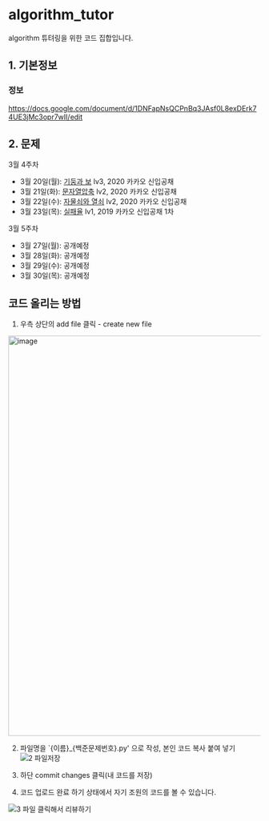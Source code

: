 # algorithm_tutor
algorithm 튜텨링을 위한 코드 집합입니다.

## 1. 기본정보

### 정보

https://docs.google.com/document/d/1DNFapNsQCPnBq3JAsf0L8exDErk74UE3jMc3opr7wII/edit

## 2. 문제

3월 4주차
- 3월 20일(월): [기둥과 보](https://school.programmers.co.kr/learn/courses/30/lessons/60061) lv3, 2020 카카오 신입공채
- 3월 21일(화): [문자열압축](https://school.programmers.co.kr/learn/courses/30/lessons/60057) lv2, 2020 카카오 신입공채
- 3월 22일(수): [자물쇠와 열쇠](https://school.programmers.co.kr/learn/courses/30/lessons/60059) lv2, 2020 카카오 신입공채
- 3월 23일(목): [실패율](https://school.programmers.co.kr/learn/courses/30/lessons/42889) lv1, 2019 카카오 신입공채 1차

3월 5주차
- 3월 27일(월): 공개예정
- 3월 28일(화): 공개예정
- 3월 29일(수): 공개예정
- 3월 30일(목): 공개예정

## 코드 올리는 방법

1. 우측 상단의 add file 클릭 - create new file

<img width="800" alt="image" src="https://user-images.githubusercontent.com/39439424/225250450-877c3ca9-5102-4824-974e-872cf69c12fb.png">

2. 파일명을 `{이름}_{백준문제번호}.py' 으로 작성, 본인 코드 복사 붙여 넣기
![2 파일저장](https://user-images.githubusercontent.com/39439424/225705907-9663d485-0ec0-4390-b7ba-4ddbfb55b1a6.JPG)

3. 하단 commit changes 클릭(내 코드를 저장)

4. 코드 업로드 완료
하기 상태에서 자기 조원의 코드를 볼 수 있습니다.

![3  파일 클릭해서 리뷰하기](https://user-images.githubusercontent.com/39439424/225705954-154af5f7-ea43-48e6-af89-7b6b3d5a093a.JPG)


